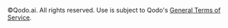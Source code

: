 ©Qodo.ai. All rights reserved. Use is subject to Qodo's [General Terms of Service](https://www.qodo.ai/terms).
